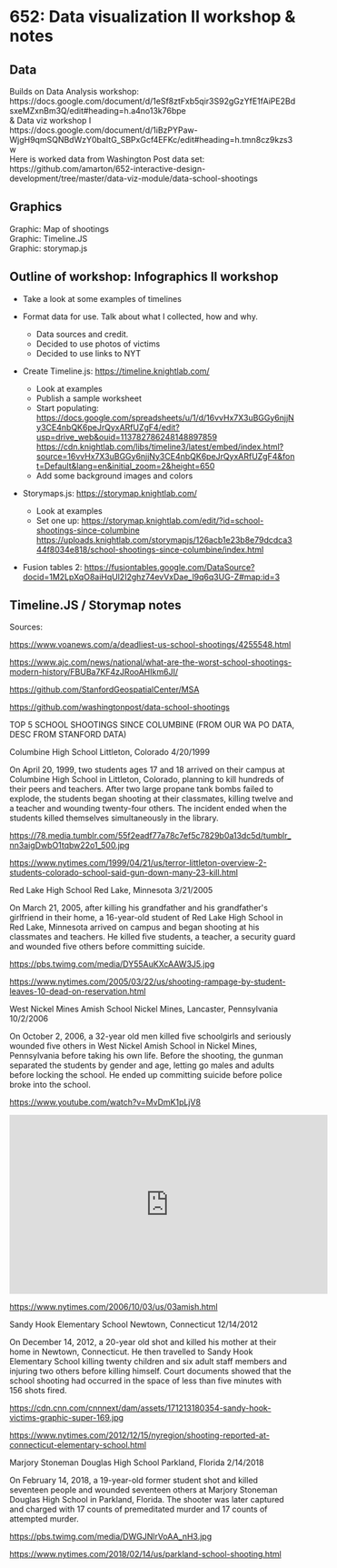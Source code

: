 <h1>652: Data visualization II workshop & notes</h1>

<h2>Data</h2>
Builds on Data Analysis workshop:<br>
https://docs.google.com/document/d/1eSf8ztFxb5qir3S92gGzYfE1fAiPE2BdsxeMZxnBm3Q/edit#heading=h.a4no13k76bpe

<br>
& Data viz workshop I<br>
https://docs.google.com/document/d/1iBzPYPaw-WjgH9qmSQNBdWzY0baItG_SBPxGcf4EFKc/edit#heading=h.tmn8cz9kzs3w

<br>
Here is worked data from Washington Post data set:<br> https://github.com/amarton/652-interactive-design-development/tree/master/data-viz-module/data-school-shootings

<h2>Graphics</h2>

Graphic: Map of shootings<br>
Graphic: Timeline.JS<br>
Graphic: storymap.js<br>


<h2>Outline of workshop: Infographics II workshop</h2>

- Take a look at some examples of timelines

- Format data for use. Talk about what I collected, how and why.
	- Data sources and credit.
	- Decided to use photos of victims
	- Decided to use links to NYT

- Create Timeline.js: https://timeline.knightlab.com/
	- Look at examples
	- Publish a sample worksheet
	- Start populating: https://docs.google.com/spreadsheets/u/1/d/16vvHx7X3uBGGy6njjNy3CE4nbQK6peJrQyxARfUZgF4/edit?usp=drive_web&ouid=113782786248148897859
https://cdn.knightlab.com/libs/timeline3/latest/embed/index.html?source=16vvHx7X3uBGGy6njjNy3CE4nbQK6peJrQyxARfUZgF4&font=Default&lang=en&initial_zoom=2&height=650
  - Add some background images and colors

- Storymaps.js: https://storymap.knightlab.com/
	- Look at examples
	- Set one up: https://storymap.knightlab.com/edit/?id=school-shootings-since-columbine
https://uploads.knightlab.com/storymapjs/126acb1e23b8e79dcdca344f8034e818/school-shootings-since-columbine/index.html

- Fusion tables 2: https://fusiontables.google.com/DataSource?docid=1M2LpXqO8aiHqUl2I2ghz74evVxDae_l9q6q3UG-Z#map:id=3


<h2>Timeline.JS / Storymap notes</h2>

Sources:

https://www.voanews.com/a/deadliest-us-school-shootings/4255548.html

https://www.ajc.com/news/national/what-are-the-worst-school-shootings-modern-history/FBUBa7KF4zJRooAHIkm6JI/

https://github.com/StanfordGeospatialCenter/MSA

https://github.com/washingtonpost/data-school-shootings



TOP 5 SCHOOL SHOOTINGS SINCE COLUMBINE (FROM OUR WA PO DATA, DESC FROM STANFORD DATA)


Columbine High School
Littleton, Colorado
4/20/1999

On April 20, 1999, two students ages 17 and 18 arrived on their campus at Columbine High School in Littleton, Colorado, planning to kill hundreds of their peers and teachers. After two large propane tank bombs failed to explode, the students began shooting at their classmates, killing twelve and a teacher and wounding twenty-four others. The incident ended when the students killed themselves simultaneously in the library.

https://78.media.tumblr.com/55f2eadf77a78c7ef5c7829b0a13dc5d/tumblr_nn3aigDwbO1tqbw22o1_500.jpg

https://www.nytimes.com/1999/04/21/us/terror-littleton-overview-2-students-colorado-school-said-gun-down-many-23-kill.html


Red Lake High School
Red Lake, Minnesota
3/21/2005

On March 21, 2005, after killing his grandfather and his grandfather's girlfriend in their home, a 16-year-old student of Red Lake High School in Red Lake, Minnesota arrived on campus and began shooting at his classmates and teachers. He killed five students, a teacher, a security guard and wounded five others before committing suicide.

https://pbs.twimg.com/media/DY55AuKXcAAW3J5.jpg

https://www.nytimes.com/2005/03/22/us/shooting-rampage-by-student-leaves-10-dead-on-reservation.html


West Nickel Mines Amish School
Nickel Mines, Lancaster, Pennsylvania
10/2/2006

On October 2, 2006, a 32-year old men killed five schoolgirls and seriously wounded five others in West Nickel Amish School in Nickel Mines, Pennsylvania before taking his own life. Before the shooting, the gunman separated the students by gender and age, letting go males and adults before locking the school. He ended up committing suicide before police broke into the school.

https://www.youtube.com/watch?v=MvDmK1pLjV8

<iframe width="560" height="315" src="https://www.youtube.com/embed/MvDmK1pLjV8" frameborder="0" allow="autoplay; encrypted-media" allowfullscreen></iframe>

https://www.nytimes.com/2006/10/03/us/03amish.html

Sandy Hook Elementary School
Newtown, Connecticut
12/14/2012

On December 14, 2012, a 20-year old shot and killed his mother at their home in Newtown, Connecticut. He then travelled to Sandy Hook Elementary School killing twenty children and six adult staff members and injuring two others before killing himself. Court documents showed that the school shooting had occurred in the space of less than five minutes with 156 shots fired.

https://cdn.cnn.com/cnnnext/dam/assets/171213180354-sandy-hook-victims-graphic-super-169.jpg

https://www.nytimes.com/2012/12/15/nyregion/shooting-reported-at-connecticut-elementary-school.html


Marjory Stoneman Douglas High School
Parkland, Florida
2/14/2018

On February 14, 2018, a 19-year-old former student shot and killed seventeen people and wounded seventeen others at Marjory Stoneman Douglas High School in Parkland, Florida. The shooter was later captured and charged with 17 counts of premeditated murder and 17 counts of attempted murder.

https://pbs.twimg.com/media/DWGJNlrVoAA_nH3.jpg

https://www.nytimes.com/2018/02/14/us/parkland-school-shooting.html
